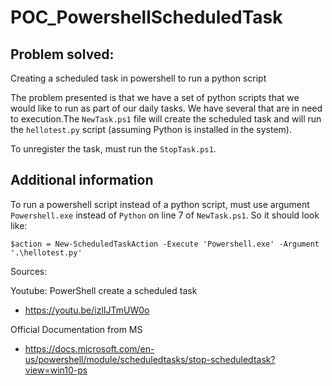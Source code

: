 # POC_PowershellScheduledTask

## Problem solved: 
Creating a scheduled task in powershell to run a python script 

The problem presented is that we have a set of python scripts that we would like to run as part of our daily tasks. We have several that are in need to execution.The
`NewTask.ps1` file will create the scheduled task and will run the `hellotest.py` script (assuming Python is installed in the system). 

To unregister the task, must run the `StopTask.ps1`.

## Additional information
To run a powershell script instead of a python script, must use argument `Powershell.exe` instead of `Python` on line 7 of `NewTask.ps1`. So it should look like: 

  `$action = New-ScheduledTaskAction -Execute 'Powershell.exe' -Argument '.\hellotest.py'`
  
Sources: 

Youtube: PowerShell create a scheduled task
- https://youtu.be/izlIJTmUW0o

Official Documentation from MS
- https://docs.microsoft.com/en-us/powershell/module/scheduledtasks/stop-scheduledtask?view=win10-ps
